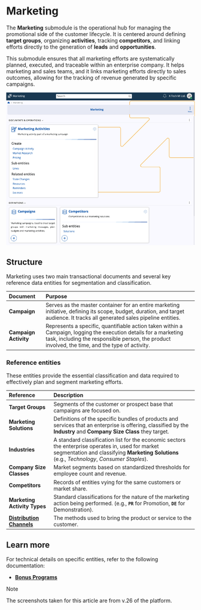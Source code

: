 # Marketing

The **Marketing** submodule is the operational hub for managing the promotional side of the customer lifecycle. It is centered around defining **target groups**, organizing **activities**, tracking **competitors**, and linking efforts directly to the generation of **leads** and **opportunities**.

This submodule ensures that all marketing efforts are systematically planned, executed, and traceable within an enterprise company. It helps marketing and sales teams, and it links marketing efforts directly to sales outcomes, allowing for the tracking of revenue generated by specific campaigns.

![pictures](pictures/marketing_submodule.png)

## Structure

Marketing uses two main transactional documents and several key reference data entities for segmentation and classification.

| Document | Purpose |
| :--- | :--- |
| **Campaign** | Serves as the master container for an entire marketing initiative, defining its scope, budget, duration, and target audience. It tracks all generated sales pipeline entities. |
| **Campaign Activity** | Represents a specific, quantifiable action taken within a Campaign, logging the execution details for a marketing task, including the responsible person, the product involved, the time, and the type of activity. |

### Reference entities

These entities provide the essential classification and data required to effectively plan and segment marketing efforts.

| Reference | Description |
| :--- | :--- |
| **Target Groups** | Segments of the customer or prospect base that campaigns are focused on.|
| **Marketing Solutions** | Definitions of the specific bundles of products and services that an enterprise is offering, classified by the **Industry** and **Company Size Class** they target. |
| **Industries** | A standard classification list for the economic sectors the enterprise operates in, used for market segmentation and classifying **Marketing Solutions** (e.g., *Technology*, *Consumer Staples*). |
| **Company Size Classes** | Market segments based on standardized thresholds for employee count and revenue. |
| **Competitors** | Records of entities vying for the same customers or market share. |
| **Marketing Activity Types** | Standard classifications for the nature of the marketing action being performed. (e.g., **`PR`** for Promotion, **`DE`** for Demonstration). |
| **[Distribution Channels](https://docs.erp.net/tech/modules/crm/marketing/distribution-channels/index.html)** | The methods used to bring the product or service to the customer. |


## Learn more

For technical details on specific entities, refer to the following documentation:

* **[Bonus Programs](https://docs.erp.net/tech/modules/crm/marketing/bonus-programs/index.html)**

> [!NOTE]
>
> The screenshots taken for this article are from v.26 of the platform.
